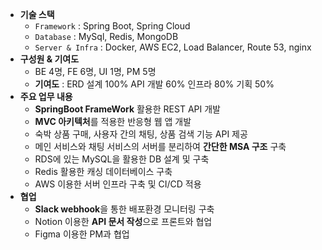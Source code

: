 - **기술 스택**
  - `Framework` : Spring Boot, Spring Cloud
  - `Database` : MySql, Redis, MongoDB
  - `Server & Infra` : Docker, AWS EC2, Load Balancer, Route 53, nginx
- **구성원 & 기여도**
  - BE 4명, FE 6명, UI 1명, PM 5명
  - **기여도** : ERD 설계 100% API 개발 60% 인프라 80% 기획 50%
- **주요 업무 내용**
  - **SpringBoot FrameWork** 활용한 REST API 개발
  - **MVC 아키텍처**를 적용한 반응형 웹 앱 개발 
  - 숙박 상품 구매, 사용자 간의 채팅, 상품 검색 기능 API 제공
  - 메인 서비스와 채팅 서비스의 서버를 분리하여 **간단한 MSA 구조** 구축
  - RDS에 있는 MySQL을 활용한 DB 설계 및 구축 
  - Redis 활용한 캐싱 데이터베이스 구축 
  - AWS 이용한 서버 인프라 구축 및 CI/CD 적용   
- **협업**
  - **Slack webhook**을 통한 배포환경 모니터링 구축
  - Notion 이용한 **API 문서 작성**으로 프론트와 협업
  - Figma 이용한 PM과 협업